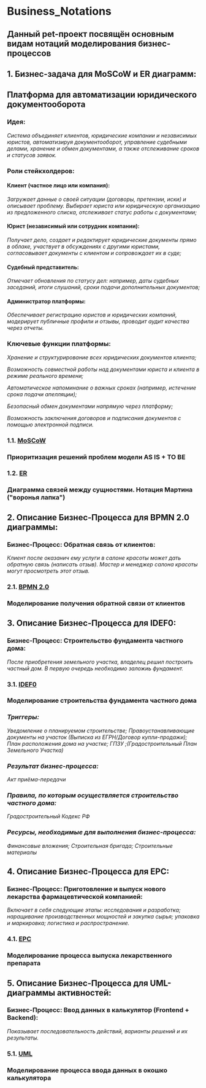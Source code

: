 # Business_Notations
## Данный pet-проект посвящён основным видам нотаций моделирования бизнес-процессов

## 1. Бизнес-задача для MoSCoW и ER диаграмм:
## Платформа для автоматизации юридического документооборота

### Идея:
*Система объединяет клиентов, юридические компании и независимых юристов, автоматизируя документооборот, управление судебными делами, хранение и обмен документами, а также отслеживание сроков и статусов заявок.*

### Роли стейкхолдеров:

#### Клиент (частное лицо или компания): 
*Загружает данные о своей ситуации (договоры, претензии, иски) и описывает проблему. Выбирает юриста или юридическую организацию из предложенного списка, отслеживает статус работы с документами;*

#### Юрист (независимый или сотрудник компании): 
*Получает дело, создает и редактирует юридические документы прямо в облаке, участвует в обсуждениях с другими юристами, согласовывает документы с клиентом и сопровождает их в суде;*

#### Судебный представитель: 
*Отмечает обновления по статусу дел: например, даты судебных заседаний, итоги слушаний, сроки подачи дополнительных документов;*

#### Администратор платформы: 
*Обеспечивает регистрацию юристов и юридических компаний, модерирует публичные профили и отзывы, проводит аудит качества через отчеты.*

### Ключевые функции платформы:

*Хранение и структурирование всех юридических документов клиента;*

*Возможность совместной работы над документами юриста и клиента в режиме реального времени;*

*Автоматическое напоминание о важных сроках (например, истечение срока подачи апелляции);*

*Безопасный обмен документами напрямую через платформу;*

*Возможность заключения договоров и подписания документов с помощью электронной подписи.*

### 1.1. [MoSCoW](https://github.com/VlaStitle1998/Business_Notations/blob/main/MoSCoW.png)
### Приоритизация решений проблем модели AS IS + TO BE

### 1.2. [ER](https://github.com/VlaStitle1998/Business_Notations/blob/main/ER.png)
### Диаграмма связей между сущностями. Нотация Мартина ("воронья лапка")

## 2. Описание Бизнес-Процесса для BPMN 2.0 диаграммы:

### Бизнес-Процесс: Обратная связь от клиентов:
*Клиент после оказанич ему услуги в салоне красоты может дать обратную связь (написать отзыв). Мастер и менеджер салона красоты могут просмотреть этот отзыв.*

### 2.1. [BPMN 2.0](https://github.com/VlaStitle1998/Business_Notations/blob/main/BPMN%202.0.png)
### Моделирование получения обратной связи от клиентов

## 3. Описание Бизнес-Процесса для IDEF0:
### Бизнес-Процесс: Строительство фундамента частного дома:
*После приобретения земельного участка, владелец решил построить частный дом. В первую очередь необходимо заложиь фундамент.*

### 3.1. [IDEF0](https://github.com/VlaStitle1998/Business_Notations/blob/main/IDEF0.png)
### Моделирование строительства фундамента частного дома
### *Триггеры:* 

*Уведомление о планируемом строительстве; Правоустанавливающие документы на участок (Выписка из ЕГРН/Договор купли-продажи); План расположения дома на участке; ГПЗУ ;(Градостроительный План Земельного Участка)*

### *Результат бизнес-процесса:*

*Акт приёма-передачи*

### *Правила, по которым осуществляется строительство частного дома:*

*Градостроительный Кодекс РФ*

### *Ресурсы, необходимые для выполнения бизнес-процесса:*

*Финансовые вложения; Строительная бригада; Строительные материалы*

## 4. Описание Бизнес-Процесса для EPC:
### Бизнес-Процесс: Приготовление и выпуск нового лекарства фармацевтической компанией:
*Включает в себя следующие этапы: исследования и разработка; наращивание производственных мощностей и закупка сырья; упаковка и маркировка; логистика и распространение.*

### 4.1. [EPC](https://github.com/VlaStitle1998/Business_Notations/blob/main/EPC.png)
### Моделирование процесса выпуска лекарственного препарата

## 5. Описание Бизнес-Процесса для UML-диаграммы активностей:
### Бизнес-Процесс: Ввод данных в калькулятор (Frontend + Backend):
*Показывает последовательность действий, варианты решений и их результаты.*

### 5.1. [UML](https://github.com/VlaStitle1998/Business_Notations/blob/main/UML.png)
### Моделирование процесса ввода данных в окошко калькулятора
